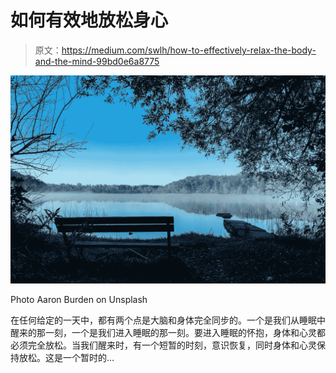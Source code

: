 # 如何有效地放松身心

> 原文：<https://medium.com/swlh/how-to-effectively-relax-the-body-and-the-mind-99bd0e6a8775>

![](img/64ea2682cfb0a71dc3651f92bfb5972f.png)

Photo Aaron Burden on Unsplash

在任何给定的一天中，都有两个点是大脑和身体完全同步的。一个是我们从睡眠中醒来的那一刻，一个是我们进入睡眠的那一刻。要进入睡眠的怀抱，身体和心灵都必须完全放松。当我们醒来时，有一个短暂的时刻，意识恢复，同时身体和心灵保持放松。这是一个暂时的…